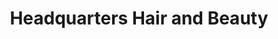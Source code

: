 ---
title: "Headquarters Hair and Beauty"
url: /derby/headquarters-hair-and-beauty/
shop: Kosmetik
---